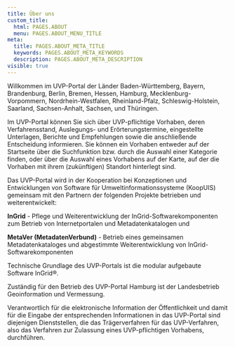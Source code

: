 ```yaml
---
title: Über uns
custom_title:
  html: PAGES.ABOUT
  menu: PAGES.ABOUT_MENU_TITLE
meta:
  title: PAGES.ABOUT_META_TITLE
  keywords: PAGES.ABOUT_META_KEYWORDS
  description: PAGES.ABOUT_META_DESCRIPTION
visible: true
---
```


Willkommen im UVP-Portal der Länder Baden-Württemberg, Bayern, Brandenburg, Berlin, Bremen, Hessen, Hamburg, Mecklenburg-Vorpommern, Nordrhein-Westfalen, Rheinland-Pfalz, Schleswig-Holstein, Saarland, Sachsen-Anhalt, Sachsen, und Thüringen.

Im UVP-Portal können Sie sich über UVP-pflichtige Vorhaben, deren Verfahrensstand, Auslegungs- und Erörterungstermine, eingestellte Unterlagen, Berichte und Empfehlungen sowie die anschließende Entscheidung informieren. Sie können ein Vorhaben entweder auf der Startseite über die Suchfunktion bzw. durch die Auswahl einer Kategorie finden, oder über die Auswahl eines Vorhabens auf der Karte, auf der die Vorhaben mit ihrem (zukünftigen) Standort hinterlegt sind.

Das UVP-Portal wird in der Kooperation bei Konzeptionen und Entwicklungen von Software für Umweltinformationssysteme (KoopUIS) gemeinsam mit den Partnern der folgenden Projekte betrieben und weiterentwickelt:

**InGrid** - Pflege und Weiterentwicklung der InGrid-Softwarekomponenten zum Betrieb von Internetportalen und Metadatenkatalogen und

**MetaVer (MetadatenVerbund)** - Betrieb eines gemeinsamen Metadatenkataloges und abgestimmte Weiterentwicklung von InGrid-Softwarekomponenten

Technische Grundlage des UVP-Portals ist die modular aufgebaute Software InGrid®.

Zuständig für den Betrieb des UVP-Portal Hamburg ist der Landesbetrieb Geoinformation und Vermessung.

Verantwortlich für die elektronische Information der Öffentlichkeit und damit für die Eingabe der entsprechenden Informationen in das UVP-Portal sind diejenigen Dienststellen, die das Trägerverfahren für das UVP-Verfahren, also das Verfahren zur Zulassung eines UVP-pflichtigen Vorhabens, durchführen.
